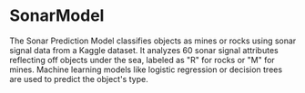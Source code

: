 # SonarModel
The Sonar Prediction Model classifies objects as mines or rocks using sonar signal data from a Kaggle dataset. It analyzes 60 sonar signal attributes reflecting off objects under the sea, labeled as "R" for rocks or "M" for mines. Machine learning models like logistic regression or decision trees are used to predict the object's type.

